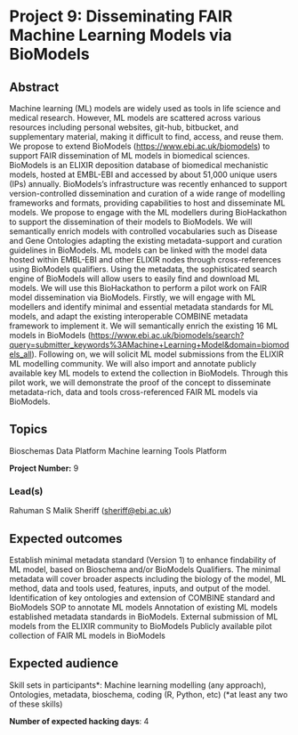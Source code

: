 # Project 9: Disseminating FAIR Machine Learning Models via BioModels

## Abstract

Machine learning (ML) models are widely used as tools in life science and medical research. However, ML models are scattered across various resources including personal websites, git-hub, bitbucket, and supplementary material, making it difficult to find, access, and reuse them. We propose to extend BioModels (https://www.ebi.ac.uk/biomodels) to support FAIR dissemination of ML models in biomedical sciences. BioModels is an ELIXIR deposition database of biomedical mechanistic models, hosted at EMBL-EBI and accessed by about 51,000 unique users (IPs) annually. BioModels’s infrastructure was recently enhanced to support version-controlled dissemination and curation of a wide range of modelling frameworks and formats, providing capabilities to host and disseminate ML models. We propose to engage with the ML modellers during BioHackathon to support the dissemination of their models to BioModels. We will semantically enrich models with controlled vocabularies such as Disease and Gene Ontologies adapting the existing metadata-support and curation guidelines in BioModels. ML models can be linked with the model data hosted within EMBL-EBI and other ELIXIR nodes through cross-references using BioModels qualifiers. Using the metadata, the sophisticated search engine of BioModels will allow users to easily find and download ML models. We will use this BioHackathon to perform a pilot work on FAIR model dissemination via BioModels. Firstly, we will engage with ML modellers and identify minimal and essential metadata standards for ML models, and adapt the existing interoperable COMBINE metadata framework to implement it. We will semantically enrich the existing 16 ML models in BioModels (https://www.ebi.ac.uk/biomodels/search?query=submitter_keywords%3AMachine+Learning+Model&domain=biomodels_all). Following on, we will solicit ML model submissions from the ELIXIR ML modelling community. We will also import and annotate publicly available key ML models to extend the collection in BioModels. Through this pilot work, we will demonstrate the proof of the concept to disseminate metadata-rich, data and tools cross-referenced FAIR ML models via BioModels.

## Topics

Bioschemas
Data Platform
Machine learning
Tools Platform

**Project Number:** 9

### Lead(s)

Rahuman S Malik Sheriff (sheriff@ebi.ac.uk)

## Expected outcomes

Establish minimal metadata standard (Version 1)  to enhance findability of ML model, based on Bioschema and/or BioModels Qualifiers. The minimal metadata will cover broader aspects including the biology of the model, ML method, data and tools used, features, inputs, and output of the model.
Identification of key ontologies and extension of COMBINE standard and BioModels SOP to annotate ML models 
Annotation of existing ML models established metadata standards in BioModels. 
External submission of ML models from the ELIXIR community to BioModels 
Publicly available pilot collection of FAIR ML models in BioModels

## Expected audience

Skill sets in participants*: Machine learning modelling (any approach), Ontologies, metadata, bioschema, coding (R, Python, etc) (*at least any two of these skills)

**Number of expected hacking days**: 4

